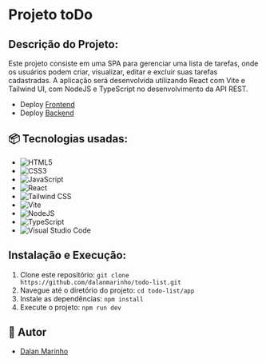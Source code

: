# Projeto toDo

## Descrição do Projeto:

Este projeto consiste em uma SPA para gerenciar uma lista de tarefas, onde os usuários podem criar, visualizar, editar e excluir suas tarefas cadastradas. A aplicação será desenvolvida utilizando React com Vite e Tailwind UI, com NodeJS e TypeScript no desenvolvimento da API REST.

- Deploy [Frontend](https://todo-list-rho-ebon-67.vercel.app/)
- Deploy [Backend](https://todo-list-0ofp.onrender.com/tarefas)


## 📦 Tecnologias usadas:

- ![HTML5](https://img.shields.io/badge/html5-%23E34F26.svg?style=for-the-badge&logo=html5&logoColor=white)
- ![CSS3](https://img.shields.io/badge/css3-%231572B6.svg?style=for-the-badge&logo=css3&logoColor=white)
- ![JavaScript](https://img.shields.io/badge/javascript-%23323330.svg?style=for-the-badge&logo=javascript&logoColor=%23F7DF1E)
- ![React](https://img.shields.io/badge/react-%2320232a.svg?style=for-the-badge&logo=react&logoColor=%2361DAFB)
- ![Tailwind CSS](https://img.shields.io/badge/tailwindcss-%2338B2AC.svg?style=for-the-badge&logo=tailwind-css&logoColor=white)
- ![Vite](https://img.shields.io/badge/Vite-%23007ACC.svg?style=for-the-badge&logo=vite&logoColor=white)
- ![NodeJS](https://img.shields.io/badge/node.js-6DA55F?style=for-the-badge&logo=node.js&logoColor=white)
- ![TypeScript](https://img.shields.io/badge/typescript-%23007ACC.svg?style=for-the-badge&logo=typescript&logoColor=white)
- ![Visual Studio Code](https://img.shields.io/badge/Visual%20Studio%20Code-0078d7.svg?style=for-the-badge&logo=visual-studio-code&logoColor=white)

## Instalação e Execução:

1. Clone este repositório: `git clone https://github.com/dalanmarinho/todo-list.git`
2. Navegue até o diretório do projeto: `cd todo-list/app`
3. Instale as dependências: `npm install`
4. Execute o projeto: `npm run dev`

## 👷 Autor

- [Dalan Marinho](https://github.com/dalanmarinho)
